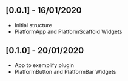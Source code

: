 ## [0.0.1] - 16/01/2020

- Initial structure
- PlatformApp and PlatformScaffold Widgets

## [0.1.0] - 20/01/2020

- App to exemplify plugin
- PlatformButton and PlatformBar Widgets